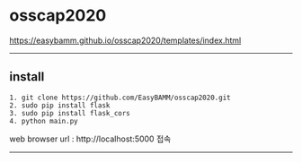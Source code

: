# osscap2020
https://easybamm.github.io/osscap2020/templates/index.html

------------

## install
```
1. git clone https://github.com/EasyBAMM/osscap2020.git
2. sudo pip install flask
3. sudo pip install flask_cors
4. python main.py
```
web browser url : http://localhost:5000 접속

------------
